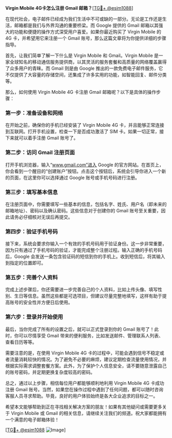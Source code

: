 **Virgin Mobile 4G卡怎么注册 Gmail 邮箱？**[[TG💪+ @esim1088](https://t.me/s/esim1088)]

在现代社会，电子邮件已经成为我们生活中不可或缺的一部分。无论是工作还是生活，邮箱都是我们与外界沟通的重要桥梁。而 Google 提供的 Gmail 邮箱以其强大的功能和便捷的操作方式深受用户喜爱。如果你最近购买了 Virgin Mobile 的 4G 卡，并希望用它来注册一个 Gmail 账号，那么这篇文章将为你提供详细的步骤指导。

首先，让我们简单了解一下什么是 Virgin Mobile 和 Gmail。Virgin Mobile 是一家全球知名的移动通信服务提供商，以其灵活的服务套餐和高质量的网络覆盖赢得了众多用户的青睐。而 Gmail 则是由 Google 推出的一款免费电子邮件服务，它不仅提供了大容量的存储空间，还集成了许多实用的功能，如智能回复、邮件分类等。

那么，如何使用 Virgin Mobile 4G 卡注册 Gmail 邮箱呢？以下是具体的操作步骤：

### 第一步：准备设备和网络

在开始之前，确保你的手机已经安装了 Virgin Mobile 4G 卡，并且能够正常连接到互联网。打开手机设置，检查一下是否成功激活了 SIM 卡。如果一切正常，接下来就可以着手注册 Gmail 账号了。

### 第二步：访问 Gmail 注册页面

打开手机浏览器，输入“www.gmail.com”进入 Google 的官方网站。在首页上，你会看到一个醒目的“创建账户”按钮。点击这个按钮后，系统会引导你进入一个新的页面，在这里你可以选择通过 Google 账号或手机号码进行注册。

### 第三步：填写基本信息

在注册页面中，你需要填写一些基本的信息，包括名字、姓氏、用户名（即未来的邮箱地址）、密码以及确认密码。这些信息对于创建你的 Gmail 账号至关重要，因此请务必仔细核对无误后再提交。

### 第四步：验证手机号码

接下来，系统会要求你输入一个有效的手机号码用于验证身份。这一步非常重要，因为只有通过了手机号码的验证，才能完成整个注册过程。输入正确的手机号码后，Google 会发送一条包含验证码的短信到你的手机上。收到短信后，将其输入到指定的位置即可。

### 第五步：完善个人资料

完成上述步骤后，你还需要进一步完善自己的个人资料，比如上传头像、填写性别、生日等信息。虽然这些都是可选项目，但建议尽量完整地填写，这样有助于提高账号的安全性并方便日后使用。

### 第六步：登录并开始使用

最后，当你完成了所有的设置之后，就可以正式登录到你的 Gmail 账号了！此时，你可以尽情享受 Gmail 带来的便利服务，比如发送邮件、管理联系人列表、查看日历等等。

需要注意的是，在使用 Virgin Mobile 4G 卡的过程中，可能会遇到信号不稳定或者流量消耗较快的情况。为了避免不必要的麻烦，建议定期检查流量使用情况，并根据实际需求调整套餐方案。此外，为了保护个人信息安全，请不要随意泄露自己的账号密码，并定期更换复杂度较高的密码。

总之，通过以上步骤，相信每位用户都能够顺利地利用 Virgin Mobile 4G 卡成功注册 Gmail 账号。当然，如果您在操作过程中遇到了任何问题，都可以随时咨询客服人员寻求帮助。毕竟，良好的用户体验始终是各大企业追求的目标之一。

希望本文能够帮助到正在寻找相关解决方案的朋友！如果有其他疑问或需要更多关于 Virgin Mobile 或 Gmail 的相关信息，请继续关注我们的频道。祝大家都能拥有一个满意的电子邮箱体验！

[[TG💪+ @esim1088](https://t.me/s/esim1088) ![Image](https://i.postimg.cc/4NQfJmqS/Snipaste-2025-05-13-00-14-12.png)]